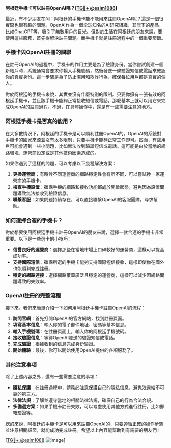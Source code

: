**阿根廷手機卡可以註冊OpenAI嗎？[[TG💪+ @esim1088](https://t.me/s/esim1088)]**

最近，有不少朋友在问：阿根廷的手機卡能不能用來註冊OpenAI呢？這是一個很實際也很有趣的問題。OpenAI作為一個全球知名的AI研究組織，其旗下的產品，比如ChatGPT等，吸引了無數用戶的目光。但對於生活在阿根廷的朋友來說，要使用這些服務，首先得解決註冊問題。而手機卡就是註冊過程中的一個重要環節。

### 手機卡與OpenAI註冊的關聯

在註冊OpenAI的過程中，手機卡的作用主要是為了驗證身份。當你嘗試創建一個新帳戶時，系統通常會要求你輸入手機號碼，然後發送一條驗證短信或電話來確認你的真實身份。這一步驟是為了防止濫用和欺詐行為，確保每位用戶都是真實的個人。

對於阿根廷的手機卡來說，其實並沒有什麼特別的限制。只要你擁有一張有效的阿根廷手機卡，並且該手機卡能夠正常接收短信或電話，那麼基本上就可以用它來完成OpenAI的註冊過程。不過，在具體操作中，還是有一些需要注意的地方。

### 阿根廷手機卡是否真的能用？

在大多數情況下，阿根廷的手機卡是可以順利註冊OpenAI的。OpenAI的系統對手機卡的國家來源並沒有太多限制，只要手機卡能夠正常工作即可。然而，有些用戶可能會遇到一些小問題，比如無法收到驗證短信或電話。這可能是由於當地的網路環境、運營商設定或是其他技術因素造成的。

如果你遇到了這樣的問題，可以考慮以下幾種解決方案：

1. **更換運營商**：有時候不同運營商的網路穩定性會有所不同，可以嘗試換一家運營商的手機卡。
2. **檢查手機設置**：確保手機的網路和接收功能都處於開啟狀態，避免因為設置問題導致無法接收到驗證信息。
3. **聯繫客服**：如果問題持續存在，可以直接聯繫OpenAI的客服團隊，尋求幫助。

### 如何選擇合適的手機卡？

對於想要使用阿根廷手機卡註冊OpenAI的朋友來說，選擇一款合適的手機卡非常重要。以下是一些選卡的小技巧：

- **信譽良好的運營商**：選擇那些在當地市場上口碑較好的運營商，這樣可以提高成功率。
- **支持國際短信**：確保所選的手機卡能夠支持國際短信接收，這樣即使你在國外也能順利完成註冊。
- **穩定的網路連接**：選擇網路覆蓋廣泛且穩定的運營商，這樣可以減少因網路問題導致的失敗率。

### OpenAI註冊的完整流程

接下來，我們來簡單介紹一下如何用阿根廷手機卡註冊OpenAI的流程：

1. **訪問官網**：首先打開OpenAI的官方網站，找到註冊頁面。
2. **填寫基本信息**：輸入你的電子郵件地址、密碼等基本信息。
3. **輸入手機號碼**：在註冊頁面上，輸入你的阿根廷手機號碼。
4. **接收驗證信息**：等待OpenAI發送的驗證短信或電話。
5. **完成驗證**：根據收到的信息完成身份驗證。
6. **開始體驗**：最後，你可以開始使用OpenAI提供的各項服務了。

### 其他注意事項

除了上述內容之外，還有一些需要注意的事項：

- **隱私保護**：在註冊過程中，請務必注意保護自己的隱私信息，避免洩露給不可靠的第三方。
- **法律法規**：了解並遵守當地的相關法律法規，確保自己的行為合法合規。
- **多備選方案**：如果手機卡註冊失敗，可以考慮使用其他方式進行註冊，比如郵箱驗證等。

總的來說，阿根廷的手機卡是可以用來註冊OpenAI的，只要遵循正確的操作步驟並注意相關細節，就能成功完成註冊。希望以上內容能幫助到有需要的朋友們！

[[TG💪+ @esim1088](https://t.me/s/esim1088) ![Image](https://i.postimg.cc/4NQfJmqS/Snipaste-2025-05-13-00-14-12.png)]